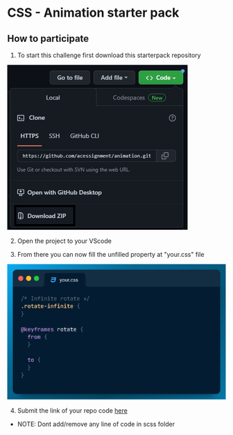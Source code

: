 # CSS - Animation starter pack

## How to participate

1. To start this challenge first download this starterpack repository <br>

![](img/download-zip.png)

2. Open the project to your VScode

3. From there you can now fill the unfilled property at "your.css" file

![](img/animation.png)

4. Submit the link of your repo code [here](https://acessignment.vercel.app/try-challenge.html)
- NOTE: Dont add/remove any line of code in scss folder

